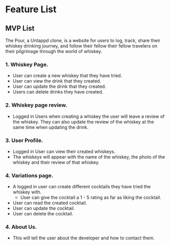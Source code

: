 # Feature List

## MVP List



The Pour, a Untappd clone, is a website for users to log, track, share their whiskey drinking journey, and follow their fellow their fellow travelers on their pilgrimage through the world of whiskey.  

### 1. Whiskey Page.
- User can create a new whiskey that they have tried.
- User can view the drink that they created.
- User can update the drink that they created.
- Users can delete drinks they have created. 

### 2. Whiskey page review.
- Logged in Users when creating a whiskey the user will leave a review of the whiskey. They can also update the review of the whiskey at the same time when updating the drink. 

### 3. User Profile. 
- Logged in User can view their created whiskeys.
- The whiskeys will appear with the name of the whiskey, the photo of the whiskey and their review of that whiskey.

### 4. Variations page. 
  - A logged in user can create different cocktails they have tried the whiskey with.
    - User can give the cocktail a 1 - 5 rating as far as liking the cocktail. 
  - User can read the created cocktail.
  - User can update the cocktail. 
  - User can delete the cocktail. 

### 4. About Us.
  - This will tell the user about the developer and how to contact them. 

  